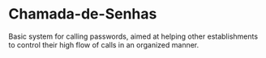 # Chamada-de-Senhas

Basic system for calling passwords, aimed at helping other establishments to control their high flow of calls in an organized manner.
